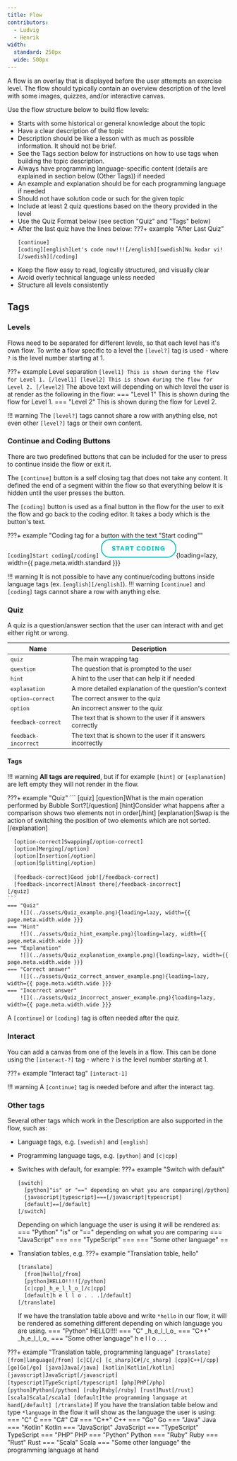 ```yaml
---
title: Flow
contributors:
  - Ludvig
  - Henrik
width:
  standard: 250px
  wide: 500px
---
```


A flow is an overlay that is displayed before the user attempts an exercise level.
The flow should typically contain an overview description of the level with some images, quizzes, and/or interactive canvas.

Use the flow structure below to build flow levels:

- Starts with some historical or general knowledge about the topic
- Have a clear description of the topic
- Description should be like a lesson with as much as possible information. It should not be brief.
- See the Tags section below for instructions on how to use tags when building the topic description.
- Always have programming language-specific content (details are explained in section below (Other Tags)) if needed
- An example and explanation should be for each programming language if needed
- Should not have solution code or such for the given topic
- Include at least 2 quiz questions based on the theory provided in the level
- Use the Quiz Format below (see section "Quiz" and "Tags" below)
- After the last quiz have the lines below:
???+ example "After Last Quiz"
    ```
    [continue]
    [coding][english]Let's code now!!![/english][swedish]Nu kodar vi![/swedish][/coding]
    ```
- Keep the flow easy to read, logically structured, and visually clear
- Avoid overly technical language unless needed
- Structure all levels consistently

## Tags

### Levels

Flows need to be separated for different levels, so that each level has it's own flow.
To write a flow specific to a level the `[level?]` tag is used - where `?` is the level number starting at 1.

???+ example Level separation
    ```
    [level1]
    This is shown during the flow for Level 1.
    [/level1]
    [level2]
    This is shown during the flow for Level 2.
    [/level2]
    ```
    The above text will depending on which level the user is at render as the following in the flow:
    === "Level 1"
        This is shown during the flow for Level 1.
    === "Level 2"
        This is shown during the flow for Level 2.

!!! warning
    The `[level?]` tags cannot share a row with anything else, not even other `[level?]` tags or their own content.
    

### Continue and Coding Buttons

There are two predefined buttons that can be included for the user to press to continue inside the flow or exit it.

The `[continue]` button is a self closing tag that does not take any content.
It defined the end of a segment within the flow so that everything below it is hidden until the user presses the button.

The `[coding]` button is used as a final button in the flow for the user to exit the flow and go back to the coding editor.
It takes a body which is the button's text.

???+ example "Coding tag for a button with the text "Start coding""
    ```
    [coding]Start coding[/coding]
    ```
    ![](../assets/Coding_button_example.png){loading=lazy, width={{ page.meta.width.standard }}}

!!! warning
    It is not possible to have any continue/coding buttons inside language tags (ex. `[english][/english]`).
!!! warning
    `[continue]` and `[coding]` tags cannot share a row with anything else.

### Quiz

A quiz is a question/answer section that the user can interact with and get either right or wrong.

| Name | Description |
|----|----|
| `quiz` | The main wrapping tag |
| `question` | The question that is prompted to the user |
| `hint` | A hint to the user that can help it if needed |
| `explanation` | A more detailed explanation of the question's context |
| `option-correct` | The correct answer to the quiz |
| `option` | An incorrect answer to the quiz |
| `feedback-correct` | The text that is shown to the user if it answers correctly |
| `feedback-incorrect` | The text that is shown to the user if it answers incorrectly |

#### Tags

!!! warning
    **All tags are required**, but if for example `[hint]` or `[explanation]` are left empty they will not render in the flow.

???+ example "Quiz"
    ```
    [quiz]
      [question]What is the main operation performed by Bubble Sort?[/question]
      [hint]Consider what happens after a comparison shows two elements not in order[/hint]
      [explanation]Swap is the action of switching the position of two elements which are not sorted.[/explanation]

      [option-correct]Swapping[/option-correct]
      [option]Merging[/option]
      [option]Insertion[/option]
      [option]Splitting[/option]

      [feedback-correct]Good job![/feedback-correct]
      [feedback-incorrect]Almost there[/feedback-incorrect]
    [/quiz]
    ```
    === "Quiz"
        ![](../assets/Quiz_example.png){loading=lazy, width={{ page.meta.width.wide }}}
    === "Hint"
        ![](../assets/Quiz_hint_example.png){loading=lazy, width={{ page.meta.width.wide }}}
    === "Explanation"
        ![](../assets/Quiz_explanation_example.png){loading=lazy, width={{ page.meta.width.wide }}}
    === "Correct answer"
        ![](../assets/Quiz_correct_answer_example.png){loading=lazy, width={{ page.meta.width.wide }}}
    === "Incorrect answer"
        ![](../assets/Quiz_incorrect_answer_example.png){loading=lazy, width={{ page.meta.width.wide }}}

A `[continue]` or `[coding]` tag is often needed after the quiz.

### Interact

You can add a canvas from one of the levels in a flow.
This can be done using the `[interact-?]` tag - where `?` is the level number starting at 1.

???+ example "Interact tag"
    ```
    [interact-1]
    ```

!!! warning
    A `[continue]` tag is needed before and after the interact tag.


### Other tags

Several other tags which work in the Description are also supported in the flow, such as:

- Language tags, e.g. `[swedish]` and `[english]`

- Programming language tags, e.g. `[python]` and `[c|cpp]`

- Switches with default, for example:
???+ example "Switch with default"
    ```
    [switch]
      [python]"is" or "==" depending on what you are comparing[/python]
      [javascript|typescript]===[/javascript|typescript]
      [default]==[/default]
    [/switch]
    ```
    Depending on which language the user is using it will be rendered as:
    === "Python"
        "is" or "==" depending on what you are comparing
    === "JavaScript"
        ===
    === "TypeScript"
        ===
    === "Some other language"
        ==

- Translation tables, e.g.
???+ example "Translation table, hello"
    ```
    [translate]
      [from]hello[/from]
      [python]HELLO!!!![/python]
      [c|cpp]_h_e_l_l_o_[/c|cpp]
      [default]h e l l o . . .[/default]
    [/translate]
    ```
    If we have the translation table above and write `*hello` in our flow, it will be rendered as something different depending on which language you are using.
    === "Python"
        HELLO!!!!
    === "C"
        \_h\_e\_l\_l\_o\_
    === "C++"
        \_h\_e\_l\_l\_o\_
    === "Some other language"
        h e l l o . . .

???+ example "Translation table, programming language"
    ```
    [translate]
      [from]language[/from]
      [c]C[/c]
      [c_sharp]C#[/c_sharp]
      [cpp]C++[/cpp]
      [go]Go[/go]
      [java]Java[/java]
      [kotlin]Kotlin[/kotlin]
      [javascript]JavaScript[/javascript]
      [typescript]TypeScript[/typescript]
      [php]PHP[/php]
      [python]Python[/python]
      [ruby]Ruby[/ruby]
      [rust]Rust[/rust]
      [scala]Scala[/scala]
      [default]the programming language at hand[/default]
    [/translate]
    ```
    If you have the translation table below and type `*language` in the flow it will show as the language the user is using:
    === "C"
        C
    === "C#"
        C#
    === "C++"
        C++
    === "Go"
        Go
    === "Java"
        Java
    === "Kotlin"
        Kotlin
    === "JavaScript"
        JavaScript
    === "TypeScript"
        TypeScript
    === "PHP"
        PHP
    === "Python"
        Python
    === "Ruby"
        Ruby
    === "Rust"
        Rust
    === "Scala"
        Scala
    === "Some other language"
        the programming language at hand
